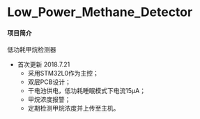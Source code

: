 # Low_Power_Methane_Detector
#### 项目简介
低功耗甲烷检测器


* 首次更新 2018.7.21
    * 采用STM32L0作为主控；
    * 双层PCB设计；
    * 干电池供电，低功耗睡眠模式下电流15μA；
    * 甲烷浓度报警；
    * 定期检测甲烷浓度并上传至主机。
